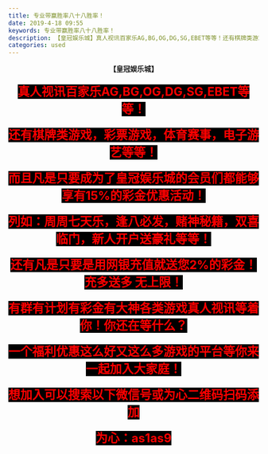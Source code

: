 ```yaml
---
title: 专业带赢胜率八十八胜率！
date: 2019-4-18 09:55
keywords: 专业带赢胜率八十八胜率！
description: 【皇冠娱乐城】真人视讯百家乐AG,BG,OG,DG,SG,EBET等等！还有棋牌类游戏，彩票游戏，体育赛事，电子游艺等等！而且凡是只要成为了皇冠娱乐城的会员们都能够享有15%的彩金优惠活动！列如：周周七天乐，逢八必发，赌神秘籍，双喜临门，新
categories: used
---
```

<td class="t_f" id="postmessage_3535919">

<div align="center"><strong>【皇冠娱乐城】</strong></div><br/>
<div align="center"><font size="5"><font color="#ff0000"><font style="background-color:rgb(0, 0, 0)"><strong>真人视讯百家乐AG,BG,OG,DG,SG,EBET等等！</strong></font></font></font></div><br/>
<div align="center"><font size="5"><font color="#ff0000"><font style="background-color:rgb(0, 0, 0)"><strong>还有棋牌类游戏，彩票游戏，体育赛事，电子游艺等等！</strong></font></font></font></div><br/>
<div align="center"><font size="5"><font color="#ff0000"><font style="background-color:rgb(0, 0, 0)"><strong>而且凡是只要成为了皇冠娱乐城的会员们都能够享有15%的彩金优惠活动！</strong></font></font></font></div><br/>
<div align="center"><font size="5"><font color="#ff0000"><font style="background-color:rgb(0, 0, 0)"><strong>列如：周周七天乐，逢八必发，赌神秘籍，双喜临门，新人开户送豪礼等等！</strong></font></font></font></div><br/>
<div align="center"><font size="5"><font color="#ff0000"><font style="background-color:rgb(0, 0, 0)"><strong>还有凡是只要是用网银充值就送您2%的彩金！充多送多 无上限！</strong></font></font></font></div><br/>
<div align="center"><font size="5"><font color="#ff0000"><font style="background-color:rgb(0, 0, 0)"><strong>有群有计划有彩金有大神各类游戏真人视讯等着你！你还在等什么？</strong></font></font></font></div><br/>
<div align="center"><font size="5"><font color="#ff0000"><font style="background-color:rgb(0, 0, 0)"><strong>一个福利优惠这么好又这么多游戏的平台等你来一起加入大家庭！</strong></font></font></font></div><br/>
<div align="center"><font size="5"><font color="#ff0000"><font style="background-color:rgb(0, 0, 0)"><strong>想加入可以搜索以下微信号或为心二维码扫码添加</strong></font></font></font></div><br/>
<div align="center"><font size="5"><font color="#ff0000"><font style="background-color:rgb(0, 0, 0)"><strong>为心：as1as9</strong></font></font></font></div><br/>
</td>
